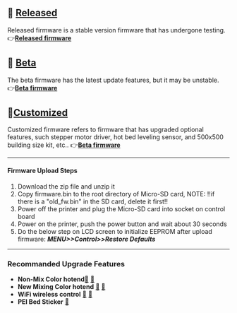 ## :file_folder: [Released](./released/)
Released firmware is a stable version firmware that has undergone testing.     
:point_right:[**Released firmware**](./Released/readme.md)
 
## :file_folder: [Beta](./beta/)
The beta firmware has the latest update features, but it may be unstable.      
:point_right:[**Beta firmware**](./Beta/readme.md)

## :file_folder:[Customized](./customized/)
Customized firmware refers to firmware that has upgraded optional features, such stepper motor driver, hot bed leveling sensor, and 500x500 building size kit, etc..
:point_right:[**Beta firmware**](./customized/readme.md)

----
#### Firmware Upload Steps  
1. Download the zip file and unzip it
2. Copy firmware.bin to the root directory of Micro-SD card, 
NOTE: !!if there is a "old_fw.bin" in the SD card, delete it first!!
3. Power off the printer and plug the Micro-SD card into socket on control board
4. Power on the printer, push the power button and wait about 30 seconds
5. Do the below step on LCD screen to initialize EEPROM after upload firmware: ***MENU>>Control>>Restore Defaults***

-----
### Recommanded Upgrade Features
- **Non-Mix Color hotend**[:gift:](https://www.aliexpress.com/item/3256802765462947.html) [:gift:](https://bit.ly/39qDtKp)
- **New Mixing Color hotend** [:gift:](https://bit.ly/3QhWJtf) [:gift:](https://www.aliexpress.com/item/1005004547646195.html)
- **WiFi wireless control** [:gift:](https://bit.ly/3rB7mx1)  [:gift:](https://www.aliexpress.com/item/3256802192236737.html)   
- **PEI Bed Sticker** [:gift:](http://bit.ly/3GbI9Sr)



